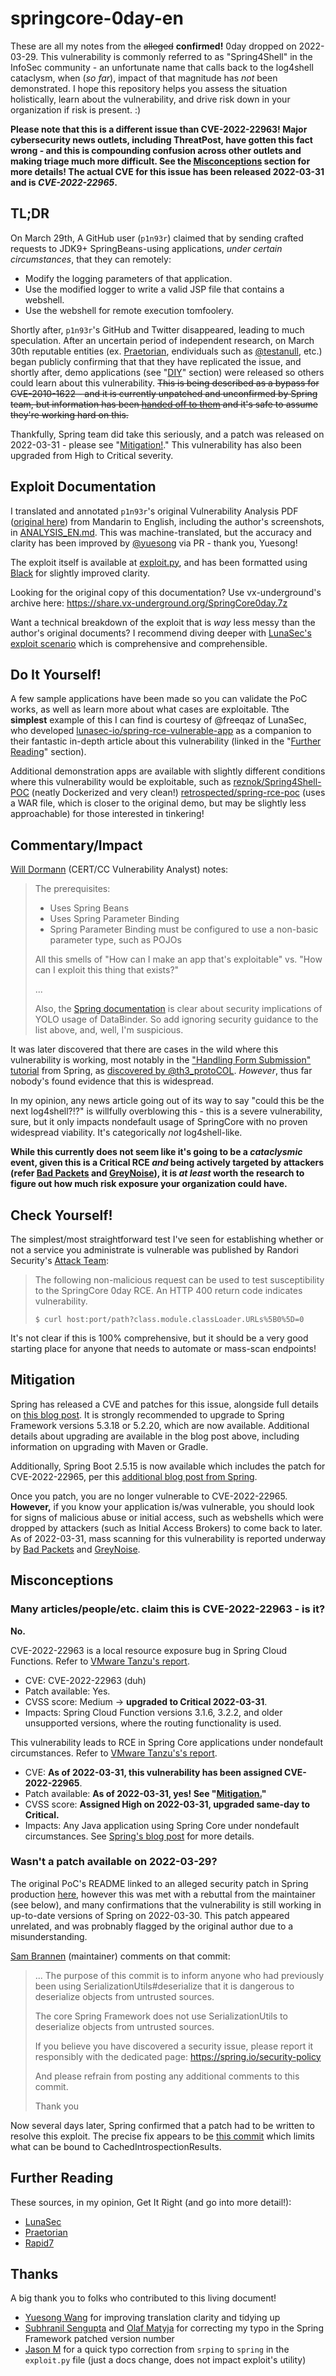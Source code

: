 # springcore-0day-en

These are all my notes from the ~~alleged~~ **confirmed!** 0day dropped on 2022-03-29. This vulnerability is commonly referred to as "Spring4Shell" in the InfoSec community - an unfortunate name that calls back to the log4shell cataclysm, when (*so far*), impact of that magnitude has *not* been demonstrated. I hope this repository helps you assess the situation holistically, learn about the vulnerability, and drive risk down in your organization if risk is present. :)

**Please note that this is a different issue than CVE-2022-22963! Major cybersecurity news outlets, including ThreatPost, have gotten this fact wrong - and this is compounding confusion across other outlets and making triage much more difficult. See the [Misconceptions](https://github.com/tweedge/springcore-0day-en#misconceptions) section for more details! The actual CVE for this issue has been released 2022-03-31 and is *CVE-2022-22965*.**

## TL;DR

On March 29th, A GitHub user (`p1n93r`) claimed that by sending crafted requests to JDK9+ SpringBeans-using applications, *under certain circumstances*, that they can remotely:

* Modify the logging parameters of that application.
* Use the modified logger to write a valid JSP file that contains a webshell.
* Use the webshell for remote execution tomfoolery.

Shortly after, `p1n93r`'s GitHub and Twitter disappeared, leading to much speculation. After an uncertain period of independent research, on March 30th reputable entities (ex. [Praetorian](https://www.praetorian.com/blog/spring-core-jdk9-rce/), endividuals such as [@testanull](https://twitter.com/testanull/status/1509185015187345411), etc.) began publicly confirming that that they have replicated the issue, and shortly after, demo applications (see "[DIY](https://github.com/tweedge/springcore-0day-en#do-it-yourself)" section) were released so others could learn about this vulnerability. ~~This is being described as a bypass for CVE-2010-1622 - and it is currently unpatched and unconfirmed by Spring team, but information has been [handed off to them](https://twitter.com/rfordonsecurity/status/1509285351398985738) and it's safe to assume they're working hard on this.~~

Thankfully, Spring team did take this seriously, and a patch was released on 2022-03-31 - please see "[Mitigation!](https://github.com/tweedge/springcore-0day-en/blob/main/README.md#mitigation)." This vulnerability has also been upgraded from High to Critical severity.

## Exploit Documentation

I translated and annotated `p1n93r`'s original Vulnerability Analysis PDF ([original here](https://github.com/tweedge/springcore-0day-en/blob/main/%E6%BC%8F%E6%B4%9E%E5%88%86%E6%9E%90%20(Vulnerability%20Analysis).pdf)) from Mandarin to English, including the author's screenshots, in [ANALYSIS_EN.md](https://github.com/tweedge/springcore-0day-en/blob/main/ANALYSIS_EN.md). This was machine-translated, but the accuracy and clarity has been improved by [@yuesong](https://github.com/yuesong) via PR - thank you, Yuesong!

The exploit itself is available at [exploit.py](https://github.com/tweedge/springcore-0day-en/blob/main/exploit.py), and has been formatted using [Black](https://github.com/psf/black) for slightly improved clarity.

Looking for the original copy of this documentation? Use vx-underground's archive here: https://share.vx-underground.org/SpringCore0day.7z

Want a technical breakdown of the exploit that is *way* less messy than the author's original documents? I recommend diving deeper with [LunaSec's exploit scenario](https://www.lunasec.io/docs/blog/spring-rce-vulnerabilities/#exploit-scenario-overview) which is comprehensive and comprehensible.

## Do It Yourself!

A few sample applications have been made so you can validate the PoC works, as well as learn more about what cases are exploitable. Tthe **simplest** example of this I can find is courtesy of @freeqaz of LunaSec, who developed [lunasec-io/spring-rce-vulnerable-app](https://github.com/lunasec-io/spring-rce-vulnerable-app/blob/main/src/main/java/fr/christophetd/log4shell/vulnerableapp/MainController.java) as a companion to their fantastic in-depth article about this vulnerability (linked in the "[Further Reading](https://github.com/tweedge/springcore-0day-en#further-reading)" section).

Additional demonstration apps are available with slightly different conditions where this vulnerability would be exploitable, such as [reznok/Spring4Shell-POC](https://github.com/reznok/Spring4Shell-POC) (neatly Dockerized and very clean!) [retrospected/spring-rce-poc](https://github.com/Retrospected/spring-rce-poc) (uses a WAR file, which is closer to the original demo, but may be slightly less approachable) for those interested in tinkering!

## Commentary/Impact

[Will Dormann](https://twitter.com/wdormann/status/1509280535071309827) (CERT/CC Vulnerability Analyst) notes:

> The prerequisites:
> - Uses Spring Beans
> - Uses Spring Parameter Binding
> - Spring Parameter Binding must be configured to use a non-basic parameter type, such as POJOs
> 
> All this smells of "How can I make an app that's exploitable" vs. "How can I exploit this thing that exists?"
> 
> ...
> 
> Also, the [Spring documentation](https://docs.spring.io/spring-framework/docs/current/javadoc-api/org/springframework/validation/DataBinder.html) is clear about security implications of YOLO usage of DataBinder. So add ignoring security guidance to the list above, and, well, I'm suspicious.

It was later discovered that there are cases in the wild where this vulnerability is working, most notably in the ["Handling Form Submission" tutorial](https://spring.io/guides/gs/handling-form-submission/) from Spring, as [discovered by @th3_protoCOL](https://twitter.com/th3_protoCOL/status/1509345839134609408). *However*, thus far nobody's found evidence that this is widespread.

In my opinion, any news article going out of its way to say "could this be the next log4shell?!?" is willfully overblowing this - this is a severe vulnerability, sure, but it only impacts nondefault usage of SpringCore with no proven widespread viability. It's categorically *not* log4shell-like.

**While this currently does not seem like it's going to be a *cataclysmic* event, given this is a Critical RCE *and* being actively targeted by attackers (refer [Bad Packets](https://twitter.com/bad_packets/status/1509603994166956049) and [GreyNoise](https://twitter.com/GreyNoiseIO/status/1509569701248217088)), it is *at least* worth the research to figure out how much risk exposure your organization could have.**

## Check Yourself!

The simplest/most straightforward test I've seen for establishing whether or not a service you administrate is vulnerable was published by Randori Security's [Attack Team](https://twitter.com/RandoriAttack/status/1509298490106593283):

> The following non-malicious request can be used to test susceptibility to the SpringCore 0day RCE. An HTTP 400 return code indicates vulnerability.
> 
> `$ curl host:port/path?class.module.classLoader.URLs%5B0%5D=0`

It's not clear if this is 100% comprehensive, but it should be a very good starting place for anyone that needs to automate or mass-scan endpoints!

## Mitigation

Spring has released a CVE and patches for this issue, alongside full details on [this blog post](https://spring.io/blog/2022/03/31/spring-framework-rce-early-announcement). It is strongly recommended to upgrade to Spring Framework versions 5.3.18 or 5.2.20, which are now available. Additional details about upgrading are available in the blog post above, including information on upgrading with Maven or Gradle.

Additionally, Spring Boot 2.5.15 is now available which includes the patch for CVE-2022-22965, per this [additional blog post from Spring](https://spring.io/blog/2022/03/31/spring-boot-2-5-12-available-now).

Once you patch, you are no longer vulnerable to CVE-2022-22965. **However,** if you know your application is/was vulnerable, you should look for signs of malicious abuse or initial access, such as webshells which were dropped by attackers (such as Initial Access Brokers) to come back to later. As of 2022-03-31, mass scanning for this vulnerability is reported underway by [Bad Packets](https://twitter.com/bad_packets/status/1509603994166956049) and [GreyNoise](https://twitter.com/GreyNoiseIO/status/1509569701248217088).

## Misconceptions

### Many articles/people/etc. claim this is CVE-2022-22963 - is it?

**No.**

CVE-2022-22963 is a local resource exposure bug in Spring Cloud Functions. Refer to [VMware Tanzu's report](https://tanzu.vmware.com/security/cve-2022-22963).
* CVE: CVE-2022-22963 (duh)
* Patch available: Yes.
* CVSS score: Medium -> **upgraded to Critical 2022-03-31**.
* Impacts: Spring Cloud Function versions 3.1.6, 3.2.2, and older unsupported versions, where the routing functionality is used.

This vulnerability leads to RCE in Spring Core applications under nondefault circumstances. Refer to [VMware Tanzu's's report](https://tanzu.vmware.com/security/cve-2022-22965).
* CVE: **As of 2022-03-31, this vulnerability has been assigned CVE-2022-22965**.
* Patch available: **As of 2022-03-31, yes! See "[Mitigation.](https://github.com/tweedge/springcore-0day-en/blob/main/README.md#mitigation)"**
* CVSS score: **Assigned High on 2022-03-31, upgraded same-day to Critical.**
* Impacts: Any Java application using Spring Core under nondefault circumstances. See [Spring's blog post](https://spring.io/blog/2022/03/31/spring-framework-rce-early-announcement) for more details.

### Wasn't a patch available on 2022-03-29?

The original PoC's README linked to an alleged security patch in Spring production [here](https://github.com/spring-projects/spring-framework/commit/7f7fb58dd0dae86d22268a4b59ac7c72a6c22529), however this was met with a rebuttal from the maintainer (see below), and many confirmations that the vulnerability is still working in up-to-date versions of Spring on 2022-03-30. This patch appeared unrelated, and was probnably flagged by the original author due to a misunderstanding.

[Sam Brannen](https://github.com/sbrannen) (maintainer) comments on that commit:

> ... The purpose of this commit is to inform anyone who had previously been using SerializationUtils#deserialize that it is dangerous to deserialize objects from untrusted sources.
> 
> The core Spring Framework does not use SerializationUtils to deserialize objects from untrusted sources.
> 
> If you believe you have discovered a security issue, please report it responsibly with the dedicated page: https://spring.io/security-policy
> 
> And please refrain from posting any additional comments to this commit.
> 
> Thank you

Now several days later, Spring confirmed that a patch had to be written to resolve this exploit. The precise fix appears to be [this commit](https://github.com/spring-projects/spring-framework/commit/002546b3e4b8d791ea6acccb81eb3168f51abb15) which limits what can be bound to CachedIntrospectionResults.

## Further Reading

These sources, in my opinion, Get It Right (and go into more detail!):

* [LunaSec](https://www.lunasec.io/docs/blog/spring-rce-vulnerabilities/)
* [Praetorian](https://www.praetorian.com/blog/spring-core-jdk9-rce/)
* [Rapid7](https://www.rapid7.com/blog/post/2022/03/30/spring4shell-zero-day-vulnerability-in-spring-framework/)

## Thanks

A big thank you to folks who contributed to this living document!

* [Yuesong Wang](https://github.com/yuesong) for improving translation clarity and tidying up
* [Subhranil Sengupta](https://github.com/Staticsubh) and [Olaf Matyja](https://github.com/olafmat) for correcting my typo in the Spring Framework patched version number
* [Jason M](https://github.com/hack-r) for a quick typo correction from `srping` to `spring` in the `exploit.py` file (just a docs change, does not impact exploit's utility)
